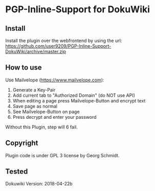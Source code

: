 PGP-Inline-Support for DokuWiki
=======

Install
-------

Install the plugin over the webfrontend by using the url:  
https://github.com/user9209/PGP-Inline-Support-DokuWiki/archive/master.zip


How to use
----------

Use Mailvelope (https://www.mailvelope.com):

1) Generate a Key-Pair
2) Add current tab to "Authorized Domain" (do NOT use API)
3) When editing a page press Mailvelope-Button and encrypt text
4) Save page as normal
5) See Mailvelope-Button on page
6) Press decrypt and enter your password

Without this Plugin, step will 6 fail.


Copyright
---------

Plugin code is under GPL 3 license by Georg Schmidt.  


Tested
------

Dokuwiki Version: 2018-04-22b
